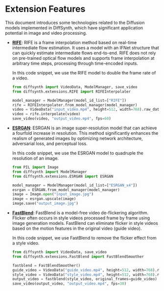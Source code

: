 # Extension Features

This document introduces some technologies related to the Diffusion models implemented in DiffSynth, which have significant application potential in image and video processing.

- **[RIFE](https://github.com/hzwer/ECCV2022-RIFE)**: RIFE is a frame interpolation method based on real-time intermediate flow estimation. It uses a model with an IFNet structure that can quickly estimate intermediate flows end-to-end. RIFE does not rely on pre-trained optical flow models and supports frame interpolation at arbitrary time steps, processing through time-encoded inputs.

    In this code snippet, we use the RIFE model to double the frame rate of a video.

    ```python
    from diffsynth import VideoData, ModelManager, save_video
    from diffsynth.extensions.RIFE import RIFEInterpolater

    model_manager = ModelManager(model_id_list=["RIFE"])
    rife = RIFEInterpolater.from_model_manager(model_manager)
    video = VideoData("input_video.mp4", height=512, width=768).raw_data()
    video = rife.interpolate(video)
    save_video(video, "output_video.mp4", fps=60)
    ```

- **[ESRGAN](https://github.com/xinntao/ESRGAN)**: ESRGAN is an image super-resolution model that can achieve a fourfold increase in resolution. This method significantly enhances the realism of generated images by optimizing network architecture, adversarial loss, and perceptual loss.

    In this code snippet, we use the ESRGAN model to quadruple the resolution of an image.

    ```python
    from PIL import Image
    from diffsynth import ModelManager
    from diffsynth.extensions.ESRGAN import ESRGAN

    model_manager = ModelManager(model_id_list=["ESRGAN_x4"])
    esrgan = ESRGAN.from_model_manager(model_manager)
    image = Image.open("input_image.jpg")
    image = esrgan.upscale(image)
    image.save("output_image.jpg")
    ```

- **[FastBlend](https://arxiv.org/abs/2311.09265)**: FastBlend is a model-free video de-flickering algorithm. Flicker often occurs in style videos processed frame by frame using image generation models. FastBlend can eliminate flicker in style videos based on the motion features in the original video (guide video).

    In this code snippet, we use FastBlend to remove the flicker effect from a style video.

    ```python
    from diffsynth import VideoData, save_video
    from diffsynth.extensions.FastBlend import FastBlendSmoother

    fastblend = FastBlendSmoother()
    guide_video = VideoData("guide_video.mp4", height=512, width=768).raw_data()
    style_video = VideoData("style_video.mp4", height=512, width=768).raw_data()
    output_video = fastblend(style_video, original_frames=guide_video)
    save_video(output_video, "output_video.mp4", fps=30)
    ```
